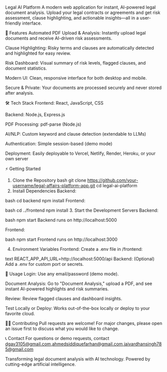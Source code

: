 Legal AI Platform
A modern web application for instant, AI-powered legal document analysis. Upload your legal contracts or agreements and get risk assessment, clause highlighting, and actionable insights—all in a user-friendly interface.

🚀 Features
Automated PDF Upload & Analysis: Instantly upload legal documents and receive AI-driven risk assessments.

Clause Highlighting: Risky terms and clauses are automatically detected and highlighted for easy review.

Risk Dashboard: Visual summary of risk levels, flagged clauses, and document statistics.

Modern UI: Clean, responsive interface for both desktop and mobile.

Secure & Private: Your documents are processed securely and never stored after analysis.

🛠️ Tech Stack
Frontend: React, JavaScript, CSS

Backend: Node.js, Express.js

PDF Processing: pdf-parse (Node.js)

AI/NLP: Custom keyword and clause detection (extendable to LLMs)

Authentication: Simple session-based (demo mode)

Deployment: Easily deployable to Vercel, Netlify, Render, Heroku, or your own server

⚡ Getting Started
1. Clone the Repository
bash
git clone https://github.com/your-username/legal-affairs-platform-app.git
cd legal-ai-platform
2. Install Dependencies
Backend:

bash
cd backend
npm install
Frontend:

bash
cd ../frontend
npm install
3. Start the Development Servers
Backend:

bash
npm start
Backend runs on http://localhost:5000

Frontend:

bash
npm start
Frontend runs on http://localhost:3000

4. Environment Variables
Frontend:
Create a .env file in /frontend:

text
REACT_APP_API_URL=http://localhost:5000/api
Backend:
(Optional) Add a .env for custom port or secrets.

📄 Usage
Login: Use any email/password (demo mode).

Document Analysis: Go to "Document Analysis," upload a PDF, and see instant AI-powered highlights and risk summaries.

Review: Review flagged clauses and dashboard insights.

Test Locally or Deploy: Works out-of-the-box locally or deploy to your favorite cloud.

🧑‍💻 Contributing
Pull requests are welcome! For major changes, please open an issue first to discuss what you would like to change.


📞 Contact
For questions or demo requests, contact dgav3105@gmail.com,ahmedsiddiquefarhan@gmail.com,jaivardhansingh785@gmail.com

Transforming legal document analysis with AI technology.
Powered by cutting-edge artificial intelligence.
